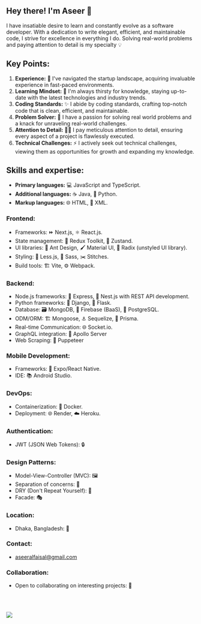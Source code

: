 <h2>Hey there! I'm Aseer <span>👋</span></h1>
<p>I have insatiable desire to learn and constantly evolve as a software developer. With a dedication to write elegant, efficient, and maintainable code, I strive for excellence in everything I do. Solving real-world problems and paying attention to detail is my specialty <span>💡</span>
</p>

<h2>Key Points:</h2>
<ol>
  <li>
    <strong>Experience:</strong> 🎯 I've navigated the startup landscape, acquiring invaluable experience in fast-paced environments.
  </li>
  <li>
    <strong>Learning Mindset:</strong> 🌱 I'm always thirsty for knowledge, staying up-to-date with the latest technologies and industry trends.
  </li>
  <li>
    <strong>Coding Standards:</strong> ✨ I abide by coding standards, crafting top-notch code that is clean, efficient, and maintainable.
  </li>
  <li>
    <strong>Problem Solver:</strong> 🎯 I have a passion for solving real world problems and a knack for unraveling real-world challenges.
  </li>
  <li>
    <strong>Attention to Detail:</strong> 🕵️‍♂️ I pay meticulous attention to detail, ensuring every aspect of a project is flawlessly executed.
  </li>
  <li>
    <strong>Technical Challenges:</strong> ⚡️ I actively seek out technical challenges, viewing them as opportunities for growth and expanding my knowledge.
  </li>
</ol>
<h2>Skills and expertise:</h2>
<ul>
  <li>
    <strong>Primary languages:</strong> 💻 JavaScript and TypeScript.
  </li>
  <li>
    <strong>Additional languages:</strong> ☕️ Java, 🐍 Python.
  </li>
  <li>
    <strong>Markup languages:</strong> 🌐 HTML, 📝 XML.
  </li>
</ul>
<h3>Frontend:</h3>
<ul>
  <li>
    Frameworks: ⏩ Next.js, ⚛️ React.js.
  </li>
  <li>
    State management: 🔄 Redux Toolkit, 🧩 Zustand.
  </li>
  <li>
    UI libraries: 🎨 Ant Design, 🖌️ Material UI, 🧱 Radix (unstyled UI library).
  </li>
  <li>
    Styling: 🎨 Less.js, 🎨 Sass, ✂️ Stitches.
  </li>
  <li>
    Build tools: 🏗️ Vite, ⚙️ Webpack.
  </li>
</ul>
<h3>Backend:</h3>
<ul>
  <li>
    Node.js frameworks: 🚂 Express, 🦅 Nest.js with REST API development.
  </li>
  <li>
    Python frameworks: 🐍 Django, 🍃 Flask.
  </li>
  <li>
    Database: 🗃️ MongoDB, 🏢 Firebase (BaaS), 🐘 PostgreSQL.
  </li>
  <li>
    ODM/ORM: 🏗️ Mongoose, ⚓ Sequelize, 🎨 Prisma.
  </li>
  <li>
    Real-time Communication: 🌐 Socket.io.
  </li>
  <li>
    GraphQL integration: 🚀 Apollo Server
  </li>
  <li>
  Web Scraping: 🤖 Puppeteer
  </li>
</ul>
<h3>Mobile Development:</h3>
<ul>
  <li>
    Frameworks: 📱 Expo/React Native.
  </li>
  <li>
    IDE: 📚 Android Studio.
  </li>
</ul>
<h3>DevOps:</h3>
<ul>
  <li>
    Containerization: 🐳 Docker.
  </li>
  <li>
    Deployment: 🌐 Render, ☁️ Heroku.
  </li>
</ul>
<h3>Authentication:</h3>
<ul>
  <li>
    JWT (JSON Web Tokens): 🔒
  </li>
</ul>
<h3>Design Patterns:</h3>
<ul>
  <li>
    Model-View-Controller (MVC): 🖼️
  </li>
  <li>
    Separation of concerns: 🧩
  </li>
  <li>
    DRY (Don't Repeat Yourself): 🚱
  </li>
  <li>
    Facade: 🎭
  </li>
</ul>
<h3>Location:</h3>
<ul>
  <li>
    Dhaka, Bangladesh: 📍
  </li>
</ul>
<h3>Contact:</h3>
<ul>
  <li>
    <a href="mailto:aseeralfaisal@gmail.com">aseeralfaisal@gmail.com</a>
  </li>
</ul>
<h3>Collaboration:</h3>
<ul>
  <li>
    Open to collaborating on interesting projects: 🤝
  </li>
</ul>
<br><br>
  
<a href="http://www.github.com/aseeralfaisal"><img src="https://github-readme-streak-stats.herokuapp.com/?user=aseeralfaisal&stroke=ffffff&background=181824&ring=6366f1&fire=6366f1&currStreakNum=ffffff&currStreakLabel=6366f1&sideNums=ffffff&sideLabels=ffffff&dates=ffffff&hide_border=true" /></a>
